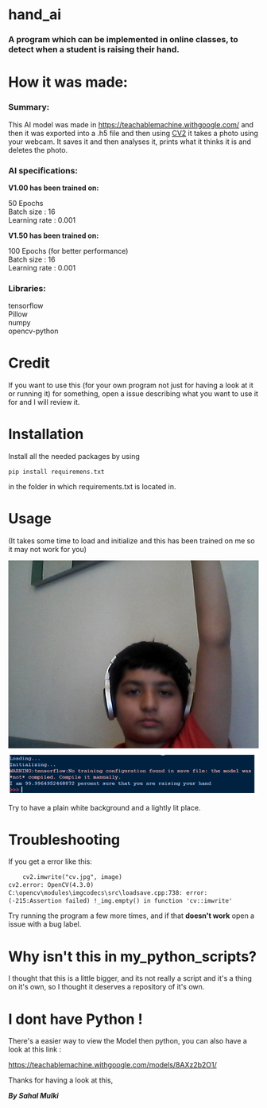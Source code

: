 # hand_ai
### A program which can be implemented in online classes, to detect when a student is raising their hand.

# How it was made:

### Summary:

This AI model was made in https://teachablemachine.withgoogle.com/ and then it was exported
into a .h5 file and then using [CV2](https://pypi.org/project/opencv-python/) it takes a photo
using your webcam. It saves it and then analyses it, prints what it thinks it is and deletes the photo.

### AI specifications:

**V1.00 has been trained on:**

50 Epochs  
Batch size : 16  
Learning rate : 0.001  

**V1.50 has been trained on:**

100 Epochs (for better performance)  
Batch size : 16  
Learning rate : 0.001  

### Libraries:

tensorflow  
Pillow  
numpy  
opencv-python  

# Credit

If you want to use this (for your own program not just for having a look at it or running it) for something, open a issue describing what you want to use it for and I will review it.

# Installation

Install all the needed packages by using

```
pip install requiremens.txt
```

in the folder in which requirements.txt is located in.
# Usage

(It takes some time to load and initialize and this has been trained on me so it may not work for you)

![IMAGE](https://raw.githubusercontent.com/lepythoner/hand_ai/master/images/cv.jpg)
![IMAGE2](https://raw.githubusercontent.com/lepythoner/hand_ai/master/images/Capture.png)

Try to have a plain white background and a lightly lit place.

# Troubleshooting

If you get a error like this:

```
    cv2.imwrite("cv.jpg", image)
cv2.error: OpenCV(4.3.0) C:\opencv\modules\imgcodecs\src\loadsave.cpp:738: error: (-215:Assertion failed) !_img.empty() in function 'cv::imwrite'
```

Try running the program a few more times, and if that **doesn't work** open a issue with a bug label.

# Why isn't this in my_python_scripts?

I thought that this is a little bigger, and 
its not really a script and it's a thing on it's own, so I thought it deserves a repository of it's own.

# I dont have Python !

There's a easier way to view the Model then python,
you can also have a look at this link :

https://teachablemachine.withgoogle.com/models/8AXz2b2O1/






Thanks for having a look at this,



_**By Sahal Mulki**_
